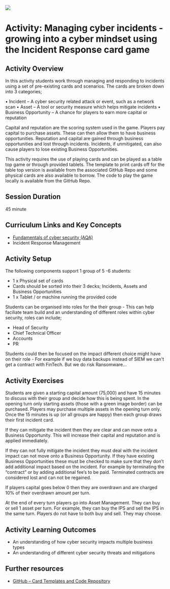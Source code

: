![](https://uwe-cyber.github.io/images/uwe_banner.png)

# Activity: Managing cyber incidents - growing into a cyber mindset using the Incident Response card game

## Activity Overview

In this activity students work through managing and responding to incidents using a set of pre-existing cards and scenarios. The cards are broken down into 3 categories;

•	Incident – A cyber security related attack or event, such as a network scan
•	Asset – A tool or security measure which helps mitigate incidents
•	Business Opportunity – A chance for players to earn more capital or reputation

Capital and reputation are the scoring system used in the game. Players pay capital to purchase assets. These can then allow them to have business opportunities. Reputation and capital are gained through business opportunities and lost through incidents. Incidents, if unmitigated, can also cause players to lose existing Business Opportunities. 

This activity requires the use of playing cards and can be played as a table top game or through provided tablets. The template to print cards off for the table top version is available from the associated GitHub Repo and some physical cards are also available to borrow. The code to play the game locally is available from the  GitHub Repo.


## Session Duration

45 minute

## Curriculum Links and Key Concepts

* [Fundamentals of cyber security (AQA)](https://www.aqa.org.uk/subjects/computer-science-and-it/gcse/computer-science-8525/subject-content#Cyber_security)
* Incident Response Management

## Activity Setup

The following components support 1 group of 5 -6 students:
*	1 x Physical set of cards
  * Cards should be sorted into their 3 decks; Incidents, Assets and Business Opportunities
*	1 x Tablet / or machine running the provided code

Students can be organised into roles for the their group - This can help faciliate team build and an understanding of different roles within cyber security, roles can include;
* Head of Security
* Chief Technical Officer
* Accounts
* PR

Students could then be focused on the impact different choice might have on their role - For example if we buy data backups instead of SIEM we can't get a contract with FinTech. But we do risk Ransomware...

## Activity Exercises

Students are given a starting capital amount (75,000) and have 15 minutes to discuss with their group and decide how this is being spent. In the opening turn only starting assets (those with a green image border) can be purchased. Players may purchase multiple assets in the opening turn only. Once the 15 minutes is up (or all groups are happy) then each group draws their first incident card. 

If they can mitigate the incident then they are clear and can move onto a Business Opportunity. This will increase their capital and reputation and is applied immediately. 

If they can not fully mitigate the incident they must deal with the incident impact can not move onto a Business Opportunity. If they have existing Business Opportunities these must be checked to make sure that they don’t add additional impact based on the incident. For example by terminating the “contract” or by adding additional fee’s to be paid. Terminated contracts are considered lost and can not be regained. 

If players capital goes below 0 then they are overdrawn and are charged 10% of their overdrawn amount per turn. 

At the end of every turn players go into Asset Management. They can buy or sell 1 asset per turn. For example, they can buy the IPS and sell the IPS in the same turn. Players do not have to both buy and sell. They may choose.

## Activity Learning Outcomes

* An understanding of how cyber security impacts multiple business types
*	An understanding of different cyber security threats and mitigations
 
## Further resources 

* [GitHub – Card Templates and Code Repository](https://github.com/uwe-cyber/Incident_Response_Management/tree/main)
